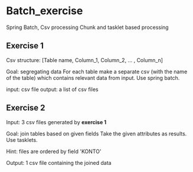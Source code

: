 # Batch_exercise
Spring Batch, Csv processing
Chunk and tasklet based processing

## Exercise 1

Csv structure:
[Table name, Column_1, Column_2, ... , Column_n]

Goal: segregating data
For each table make a separate csv (with the name of the table) which contains relevant data from input.
Use spring batch.

input: csv file
output: a list of csv files

## Exercise 2

Input: 3 csv files generated by **exercise 1**

Goal: join tables based on given fields
Take the given attributes as results.
Use tasklets.

Hint: files are ordered by field 'KONTO'

Output: 1 csv file containing the joined data

